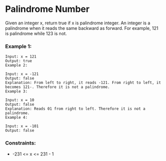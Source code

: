 # Palindrome Number

Given an integer x, return true if x is palindrome integer.
An integer is a palindrome when it reads the same backward as forward. For example, 121 is palindrome while 123 is not.


### Example 1:

    Input: x = 121
    Output: true
    Example 2:

    Input: x = -121
    Output: false
    Explanation: From left to right, it reads -121. From right to left, it becomes 121-. Therefore it is not a palindrome.
    Example 3:

    Input: x = 10
    Output: false
    Explanation: Reads 01 from right to left. Therefore it is not a palindrome.
    Example 4:

    Input: x = -101
    Output: false
 

### Constraints:
* -231 <= x <= 231 - 1
